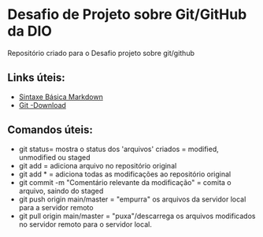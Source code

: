 # Desafio de Projeto sobre Git/GitHub da DIO

Repositório criado para o Desafio projeto sobre git/github

## Links úteis:
* [Sintaxe Básica Markdown](https://www.markdownguide.org/basic-syntax/)
* [Git -Download](https://git-scm.com/downloads)

## Comandos úteis:

* git status= mostra o status dos 'arquivos' criados = modified, unmodified ou staged
* git add <file> = adiciona arquivo no repositório original
* git add * = adiciona todas as modificações ao repositório original
* git commit -m "Comentário relevante da modificação" = comita o arquivo, saindo do staged
* git push origin main/master = "empurra" os arquivos da servidor local para a servidor remoto
* git pull origin main/master = "puxa"/descarrega os arquivos modificados no servidor remoto para o servidor local.
